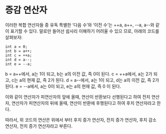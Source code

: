# 증감 연산자

이러한 복합 연산자들 중 유독 특별한 ‘다음 수’와 ‘이전 수’는 ++a, a++, --a,
a--와 같이 표기할 수 있다. 말로만 들어선 쉽사리 이해하기 어려울 수 있으
므로, 아래의 코드를 살펴보자:

```
int a = 0;
int b = a++;
int c = ++a;
int d = a--;
int e = --a;
```

b = a++에서, a는 1이 되고, b는 a의 이전 값, 즉 0이 된다. c = ++a에서,
a는 2가 되고, c는 a의 현재 값, 즉 2가 된다. d = a--에서, a는 1이 되고, d는
a의 이전 값, 즉 2가 된다. e = --a에서, a는 0이 되고, e는 a의 현재 값, 즉 0
이 된다.

이와 같이 연산자가 피연산자의 앞에 올때, 연산이 반환보다 선행된다고
하여 전치 연산자, 연산자가 피연산자의 뒤에 올때, 연산이 반환에 후행된다고
하여 후치 연산자라고 한다.

따라서, 위 코드의 연산은 위에서 부터 후치 증가 연산자, 전치 증가 연산자,
후치 감소 연산자, 전치 증가 연산자라고 부른다.

